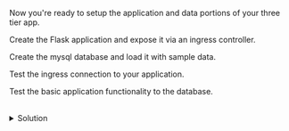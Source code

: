 Now you're ready to setup the application and data portions of your three tier app.

Create the Flask application and expose it via an ingress controller. 

Create the mysql database and load it with sample data.

Test the ingress connection to your application.

Test the basic application functionality to the database.


<br>
<details>
<summary>Solution</summary>
Create the flask docker container image for our application.

Move to the right directory

```plain
cd /root/flask_docker
```{{exec}}

Check the docker file

```plain
cat /root/flask_docker/Dockerfile
```{{exec}}

Check the requirements file for flask and mysql requirements.

```plain
cat /root/flask_docker/requirements.txt
```{{exec}}

Check the sample flask application

```plain
cat /root/flask_docker/view.py
```{{exec}}

Check the basic index.html to render the test application

```plain
cat /root/flask_docker/templates/index.html
```{{exec}}

When you've seen all the files, create the docker image.

```plain
docker image build -t flask_docker .
```{{exec}}

Tag and push the image to the local repository

```plain
docker tag flask_docker localhost:5000/flask_docker
docker push localhost:5000/flask_docker
```{{exec}}

Create a simple flask application from your new image

```plain
kubectl create -f /root/flask_docker/test-app1.yaml
```{{exec}}

Create the service for test-app1-service

```plain
kubectl expose pod test-app1 --port=6000  --name=test-app1-service -n app1
```{{exec}}

Verify the pods is exposed on port 6000

```plain
kubectl get pods -n app1 -o wide
```{{exec}}

```plain
kubectl describe service test-app1 -n app1
```{{exec}}

Check the file for the ingress controller definition that points to your application.

```plain
cat /root/ingress/app1-ingress.yaml
```{{exec}}

Create the ingress controller that points to your application

```plain
kubectl create -f /root/ingress/app1-ingress.yaml
```{{exec}}

Test that you are able to see your application in action.

```plain
curl application.lab.mine:30080/test
```{{exec}}


Create the mysql portion and populate it with data.

Inspect the mysql deployment and service file

```plain
cat /root/mysql/mysql-deploy.yaml
```{{exec}}

Do you see the correct namespace and application selector for the deployment and service?

Deploy the service file provided.
```plain
kubectl create -f /root/mysql/mysql-deploy.yaml
```{{exec}}

Inspect the resources that were created

```plain
kubectl get svc -n data1
kubectl describe svc mysql-service -n data1
```{{exec}}

You may have to wait ~15 seconds for the container to create

```plain
kubectl get deployments -n data1
kubectl get pods -o wide -n data1 --show-labels
```{{exec}}

Now let's load the database with some sample data to read out from our application.

Deploy a pod to use to connect to the mysql database

```plain
kubectl run mysql-client -n data1 --image=mysql:5.7 -it --rm --restart=Never -- /bin/bash
```{{exec}}

You will see that you have dropped into a container bash shell.

Let's put information into the database. Connect like this.

```plain
mysql -h mysql-service -uroot -p'Very$ecure1#'
```{{exec}}

```plain
CREATE DATABASE visitors;
use visitors;
CREATE TABLE persons (personID int, FirstName varchar(255), LastName varchar(255));
INSERT INTO persons VALUES ('1', 'phillip', 'devnull');
INSERT INTO persons VALUES ('2', 'het', 'tanis');
```

Test the read of the table you created.

```plain
mysql -h mysql-service -uroot -p'Very$ecure1#' -e 'use visitors; show tables; select * from persons'
```{{exec}}

Exit the pod and run the application path to read data from the database.




</details>

